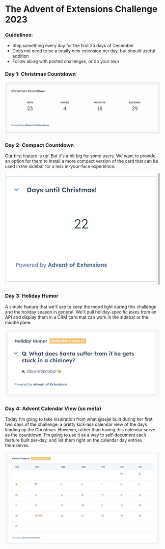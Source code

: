# The Advent of Extensions Challenge 2023

### Guidelines:
- Ship something every day for the first 25 days of December
- Does not need to be a totally new extension per day, but should useful addition
- Follow along with posted challenges, or do your own


### Day 1: Christmas Countdown

!["Christmas Countdown" UI Extension with live updating ticker of days, hours, minutes and seconds until Christmas day](<src/app/extensions/01-christmas-countdown.gif>)


### Day 2: Compact Countdown

Our first feature is up! But it's a bit big for some users. We want to provide an option for them to install a more compact version of the card that can be used in the sidebar for a less in-your-face experience.

!["Compact Christmas Countdown"](<src/app/extensions/02-compact-countdown.png>)

### Day 3: Holiday Humor

A simple feature that we'll use to keep the mood light during this challenge and the holiday season in general. We'll pull holiday-specific jokes from an API and display them in a CRM card that can work in the sidebar or the middle pane.

!["Holiday Humor"](<src/app/extensions/03-holiday-humor.png>)


### Day 4: Advent Calendar View (so meta)

Today I'm going to take inspiration from what @sejal built during her first two days of the challenge: a pretty kick-ass calendar view of the days leading up the Christmas. However, rather than having this calendar serve as the countdown, I'm going to use it as a way to self-document each feature built per-day, and list them right on the calendar day entries themselves.

!["Meta View of the Advent projects"](<src/app/extensions/04-advent-calendar.png>)
